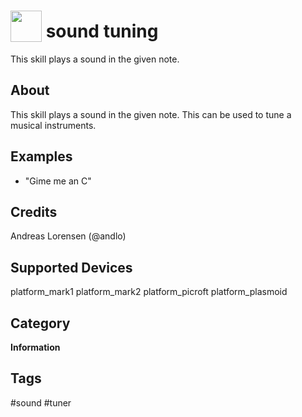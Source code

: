# <img src='https://rawgithub.com/FortAwesome/Font-Awesome/master/advanced-options/raw-svg/solid/music.svg' card_color='#113AF1' width='50' height='50' style='vertical-align:bottom'/> sound tuning
This skill plays a sound in the given note.

## About
This skill plays a sound in the given note. This can be used to tune a musical instruments.


## Examples
 - "Gime me an C"


## Credits
Andreas Lorensen (@andlo)


## Supported Devices
platform_mark1 platform_mark2 platform_picroft platform_plasmoid

## Category
**Information**

## Tags
#sound
#tuner


